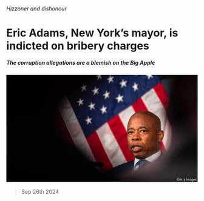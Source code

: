 ###### Hizzoner and dishonour

# Eric Adams, New York’s mayor, is indicted on bribery charges 

##### The corruption allegations are a blemish on the Big Apple 

![image](images/20240928_USP507.jpg) 

> Sep 26th 2024 


